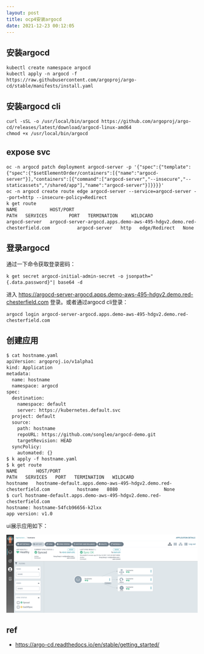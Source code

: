 ```yaml
---
layout: post
title: ocp4安装argocd
date: 2021-12-23 00:12:05
---
```


## 安装argocd

```
kubectl create namespace argocd
kubectl apply -n argocd -f https://raw.githubusercontent.com/argoproj/argo-cd/stable/manifests/install.yaml
```

## 安装argocd cli

```
curl -sSL -o /usr/local/bin/argocd https://github.com/argoproj/argo-cd/releases/latest/download/argocd-linux-amd64
chmod +x /usr/local/bin/argocd
```

## expose svc

```
oc -n argocd patch deployment argocd-server -p '{"spec":{"template":{"spec":{"$setElementOrder/containers":[{"name":"argocd-server"}],"containers":[{"command":["argocd-server","--insecure","--staticassets","/shared/app"],"name":"argocd-server"}]}}}}'
oc -n argocd create route edge argocd-server --service=argocd-server --port=http --insecure-policy=Redirect
k get route
NAME            HOST/PORT                                                                PATH   SERVICES        PORT   TERMINATION     WILDCARD
argocd-server   argocd-server-argocd.apps.demo-aws-495-hdgv2.demo.red-chesterfield.com          argocd-server   http   edge/Redirect   None
```

## 登录argocd

通过一下命令获取登录密码：

```
k get secret argocd-initial-admin-secret -o jsonpath="{.data.password}"| base64 -d
```

进入 https://argocd-server-argocd.apps.demo-aws-495-hdgv2.demo.red-chesterfield.com 登录。或者通过argocd cli登录：

```
argocd login argocd-server-argocd.apps.demo-aws-495-hdgv2.demo.red-chesterfield.com
```

## 创建应用

```
$ cat hostname.yaml
apiVersion: argoproj.io/v1alpha1
kind: Application
metadata:
  name: hostname
  namespace: argocd
spec:
  destination:
    namespace: default
    server: https://kubernetes.default.svc
  project: default
  source:
    path: hostname
    repoURL: https://github.com/songleo/argocd-demo.git
    targetRevision: HEAD
  syncPolicy:
    automated: {}
$ k apply -f hostname.yaml
$ k get route
NAME       HOST/PORT                                                            PATH   SERVICES   PORT   TERMINATION   WILDCARD
hostname   hostname-default.apps.demo-aws-495-hdgv2.demo.red-chesterfield.com          hostname   8080                 None
$ curl hostname-default.apps.demo-aws-495-hdgv2.demo.red-chesterfield.com
hostname: hostname-54fcb96656-k2lxx
app version: v1.0
```

ui展示应用如下：

![](/images/argocd-hostname.png)

## ref

- https://argo-cd.readthedocs.io/en/stable/getting_started/
